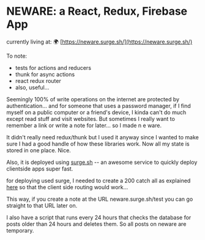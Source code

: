 # NEWARE: a React, Redux, Firebase App

currently living at: 🌍 [https://neware.surge.sh/](https://neware.surge.sh/)

To note:

* tests for actions and reducers
* thunk for async actions
* react redux router
* also, useful...

Seemingly 100% of write operations on the internet are protected by authentication... and for someone that uses a password manager, if I find myself on a public computer or a friend's device, I kinda can't do much except read stuff and visit websites. But sometimes I really want to remember a link or write a note for later... so I made n e ware. 

It didn't really need redux/thunk but I used it anyway since I wanted to make sure I had a good handle of how these libraries work. Now all my state is stored in one place. Nice. 

Also, it is deployed using [surge.sh](https://surge.sh) -- an awesome service to quickly deploy clientside apps super fast.

for deploying used surge, I needed to create a 200 catch all as explained [here](https://surge.sh/help/adding-a-200-page-for-client-side-routing) so that the client side routing would work...

This way, if you create a note at the URL neware.surge.sh/test you can go straight to that URL later on.

I also have a script that runs every 24 hours that checks the database for posts older than 24 hours and deletes them. So all posts on neware are temporary.
